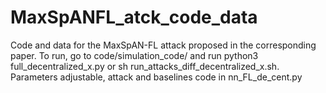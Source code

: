 # MaxSpANFL_atck_code_data

Code and data for the MaxSpAN-FL attack proposed in the corresponding paper. To run, go to code/simulation_code/ and run python3 full_decentralized_x.py or sh run_attacks_diff_decentralized_x.sh. Parameters adjustable, attack and baselines code in nn_FL_de_cent.py
